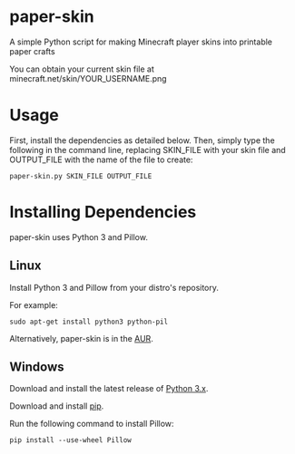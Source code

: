 paper-skin
==========

A simple Python script for making Minecraft player skins into printable paper crafts

You can obtain your current skin file at minecraft.net/skin/YOUR_USERNAME.png

Usage
=====

First, install the dependencies as detailed below. Then, simply type the following in the command line, replacing SKIN_FILE with your skin file and OUTPUT_FILE with the name of the file to create:

    paper-skin.py SKIN_FILE OUTPUT_FILE

Installing Dependencies
=======================

paper-skin uses Python 3 and Pillow.

Linux
-----

Install Python 3 and Pillow from your distro's repository.

For example:

    sudo apt-get install python3 python-pil

Alternatively, paper-skin is in the [AUR](https://aur.archlinux.org/packages/paper-skin).

Windows
-------

Download and install the latest release of [Python 3.x](https://www.python.org/downloads/).

Download and install [pip](http://www.pip-installer.org/en/latest/installing.html).

Run the following command to install Pillow:

    pip install --use-wheel Pillow

